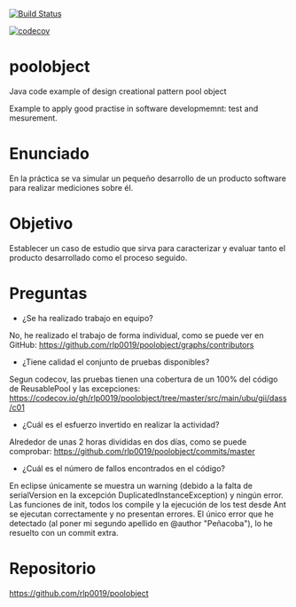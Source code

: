 [![Build Status](https://travis-ci.org/rlp0019/poolobject.svg?branch=master)](https://travis-ci.org/rlp0019/poolobject)

[![codecov](https://codecov.io/gh/rlp0019/poolobject/branch/master/graph/badge.svg)](https://codecov.io/gh/rlp0019/poolobject)

poolobject
==========

Java code example of  design creational pattern pool object

Example to apply good practise in software developmemnt: test and mesurement.


Enunciado
=========

En la práctica se va simular un pequeño desarrollo de un producto software para realizar mediciones sobre él.


Objetivo
========

Establecer un caso de estudio que sirva para caracterizar y evaluar tanto el producto desarrollado como el proceso seguido.


Preguntas
=========

- ¿Se ha realizado trabajo en equipo?

No, he realizado el trabajo de forma individual, como se puede ver en GitHub: https://github.com/rlp0019/poolobject/graphs/contributors

- ¿Tiene calidad el conjunto de pruebas disponibles?

Segun codecov, las pruebas tienen una cobertura de un 100% del código de ReusablePool y las excepciones: https://codecov.io/gh/rlp0019/poolobject/tree/master/src/main/ubu/gii/dass/c01

- ¿Cuál es el esfuerzo invertido en realizar la actividad?

Alrededor de unas 2 horas divididas en dos días, como se puede comprobar: https://github.com/rlp0019/poolobject/commits/master

- ¿Cuál es el número de fallos encontrados en el código?

En eclipse únicamente se muestra un warning (debido a la falta de serialVersion en la excepción DuplicatedInstanceException) y ningún error. Las funciones de init, todos los compile y la ejecución de los test desde Ant se ejecutan correctamente y no presentan errores.
El único error que he detectado (al poner mi segundo apellido en @author "Peñacoba"), lo he resuelto con un commit extra.

Repositorio
===========

https://github.com/rlp0019/poolobject
